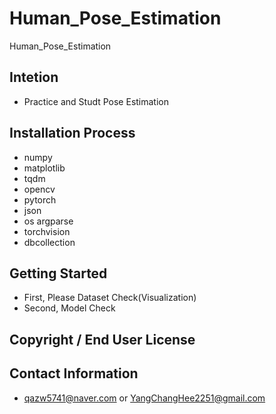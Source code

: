 # Human_Pose_Estimation
Human_Pose_Estimation

## Intetion
* Practice and Studt Pose Estimation

## Installation Process
* numpy
* matplotlib
* tqdm
* opencv
* pytorch
* json
* os argparse
* torchvision
* dbcollection

## Getting Started
* First, Please Dataset Check(Visualization)
* Second, Model Check

## Copyright / End User License

## Contact Information
* qazw5741@naver.com or YangChangHee2251@gmail.com

